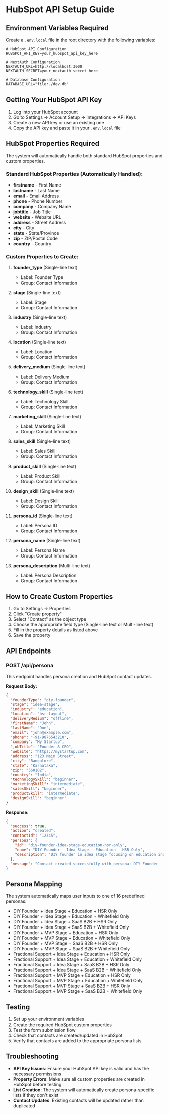# HubSpot API Setup Guide

## Environment Variables Required

Create a `.env.local` file in the root directory with the following variables:

```env
# HubSpot API Configuration
HUBSPOT_API_KEY=your_hubspot_api_key_here

# NextAuth Configuration
NEXTAUTH_URL=http://localhost:3000
NEXTAUTH_SECRET=your_nextauth_secret_here

# Database Configuration
DATABASE_URL="file:./dev.db"
```

## Getting Your HubSpot API Key

1. Log into your HubSpot account
2. Go to Settings → Account Setup → Integrations → API Keys
3. Create a new API key or use an existing one
4. Copy the API key and paste it in your `.env.local` file

## HubSpot Properties Required

The system will automatically handle both standard HubSpot properties and custom properties.

### Standard HubSpot Properties (Automatically Handled):
- **firstname** - First Name
- **lastname** - Last Name  
- **email** - Email Address
- **phone** - Phone Number
- **company** - Company Name
- **jobtitle** - Job Title
- **website** - Website URL
- **address** - Street Address
- **city** - City
- **state** - State/Province
- **zip** - ZIP/Postal Code
- **country** - Country

### Custom Properties to Create:

1. **founder_type** (Single-line text)
   - Label: Founder Type
   - Group: Contact Information

2. **stage** (Single-line text)
   - Label: Stage
   - Group: Contact Information

3. **industry** (Single-line text)
   - Label: Industry
   - Group: Contact Information

4. **location** (Single-line text)
   - Label: Location
   - Group: Contact Information

5. **delivery_medium** (Single-line text)
   - Label: Delivery Medium
   - Group: Contact Information

6. **technology_skill** (Single-line text)
   - Label: Technology Skill
   - Group: Contact Information

7. **marketing_skill** (Single-line text)
   - Label: Marketing Skill
   - Group: Contact Information

8. **sales_skill** (Single-line text)
   - Label: Sales Skill
   - Group: Contact Information

9. **product_skill** (Single-line text)
   - Label: Product Skill
   - Group: Contact Information

10. **design_skill** (Single-line text)
    - Label: Design Skill
    - Group: Contact Information

11. **persona_id** (Single-line text)
    - Label: Persona ID
    - Group: Contact Information

12. **persona_name** (Single-line text)
    - Label: Persona Name
    - Group: Contact Information

13. **persona_description** (Multi-line text)
    - Label: Persona Description
    - Group: Contact Information

## How to Create Custom Properties

1. Go to Settings → Properties
2. Click "Create property"
3. Select "Contact" as the object type
4. Choose the appropriate field type (Single-line text or Multi-line text)
5. Fill in the property details as listed above
6. Save the property

## API Endpoints

### POST /api/persona

This endpoint handles persona creation and HubSpot contact updates.

**Request Body:**
```json
{
  "founderType": "diy-founder",
  "stage": "idea-stage",
  "industry": "education",
  "location": "hsr-layout",
  "deliveryMedium": "offline",
  "firstName": "John",
  "lastName": "Doe",
  "email": "john@example.com",
  "phone": "+91-9876543210",
  "company": "My Startup",
  "jobTitle": "Founder & CEO",
  "website": "https://mystartup.com",
  "address": "123 Main Street",
  "city": "Bangalore",
  "state": "Karnataka",
  "zip": "560102",
  "country": "India",
  "technologySkill": "beginner",
  "marketingSkill": "intermediate",
  "salesSkill": "beginner",
  "productSkill": "intermediate",
  "designSkill": "beginner"
}
```

**Response:**
```json
{
  "success": true,
  "action": "created",
  "contactId": "12345",
  "persona": {
    "id": "diy-founder-idea-stage-education-hsr-only",
    "name": "DIY Founder - Idea Stage - Education - HSR Only",
    "description": "DIY founder in idea stage focusing on education industry, located in HSR Layout"
  },
  "message": "Contact created successfully with persona: DIY Founder - Idea Stage - Education - HSR Only"
}
```

## Persona Mapping

The system automatically maps user inputs to one of 16 predefined personas:

- DIY Founder + Idea Stage + Education + HSR Only
- DIY Founder + Idea Stage + Education + Whitefield Only
- DIY Founder + Idea Stage + SaaS B2B + HSR Only
- DIY Founder + Idea Stage + SaaS B2B + Whitefield Only
- DIY Founder + MVP Stage + Education + HSR Only
- DIY Founder + MVP Stage + Education + Whitefield Only
- DIY Founder + MVP Stage + SaaS B2B + HSR Only
- DIY Founder + MVP Stage + SaaS B2B + Whitefield Only
- Fractional Support + Idea Stage + Education + HSR Only
- Fractional Support + Idea Stage + Education + Whitefield Only
- Fractional Support + Idea Stage + SaaS B2B + HSR Only
- Fractional Support + Idea Stage + SaaS B2B + Whitefield Only
- Fractional Support + MVP Stage + Education + HSR Only
- Fractional Support + MVP Stage + Education + Whitefield Only
- Fractional Support + MVP Stage + SaaS B2B + HSR Only
- Fractional Support + MVP Stage + SaaS B2B + Whitefield Only

## Testing

1. Set up your environment variables
2. Create the required HubSpot custom properties
3. Test the form submission flow
4. Check that contacts are created/updated in HubSpot
5. Verify that contacts are added to the appropriate persona lists

## Troubleshooting

- **API Key Issues**: Ensure your HubSpot API key is valid and has the necessary permissions
- **Property Errors**: Make sure all custom properties are created in HubSpot before testing
- **List Creation**: The system will automatically create persona-specific lists if they don't exist
- **Contact Updates**: Existing contacts will be updated rather than duplicated 